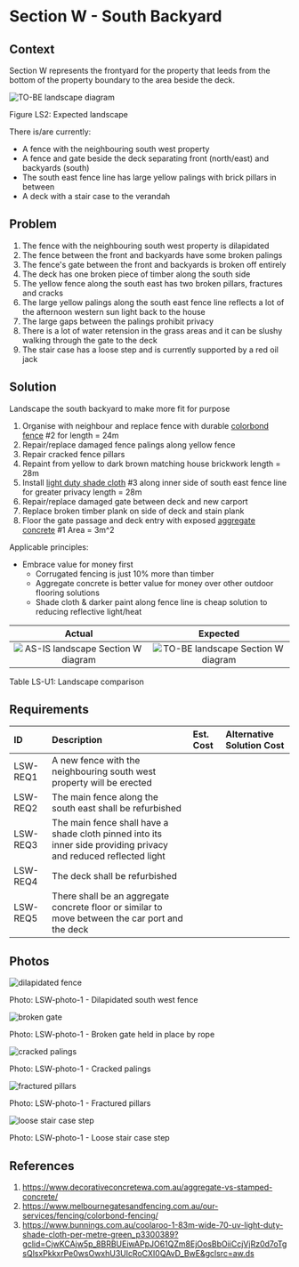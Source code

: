 # Section W - South Backyard

## Context

Section W represents the frontyard for the property that leeds from the bottom of the property boundary to the area beside the deck.

![TO-BE landscape diagram](Landscape-TO-BE.svg)

Figure LS2: Expected landscape

There is/are currently:
* A fence with the neighbouring south west property
* A fence and gate beside the deck separating front (north/east) and backyards (south)
* The south east fence line has large yellow palings with brick pillars in between
* A deck with a stair case to the verandah


## Problem

1. The fence with the neighbouring south west property is dilapidated
2. The fence between the front and backyards have some broken palings
3. The fence's gate between the front and backyards is broken off entirely
4. The deck has one broken piece of timber along the south side
5. The yellow fence along the south east has two broken pillars, fractures and cracks
6. The large yellow palings along the south east fence line reflects a lot of the afternoon western sun light back to the house
7. The large gaps between the palings prohibit privacy
8. There is a lot of water retension in the grass areas and it can be slushy walking through the gate to the deck
9. The stair case has a loose step and is currently supported by a red oil jack


## Solution

Landscape the south backyard to make more fit for purpose
1. Organise with neighbour and replace fence with durable [colorbond fence](./#References) #2 for length = 24m
2. Repair/replace damaged fence palings along yellow fence
3. Repair cracked fence pillars
4. Repaint from yellow to dark brown matching house brickwork length = 28m
5. Install [light duty shade cloth](#References) #3 along inner side of south east fence line for greater privacy length = 28m
6. Repair/replace damaged gate between deck and new carport
7. Replace broken timber plank on side of deck and stain plank
8. Floor the gate passage and deck entry with exposed [aggregate concrete](#References) #1 Area = 3m^2

Applicable principles:
* Embrace value for money first
    - Corrugated fencing is just 10% more than timber
    - Aggregate concrete is better value for money over other outdoor flooring solutions
    - Shade cloth & darker paint along fence line is cheap solution to reducing reflective light/heat

|Actual|Expected|
|:---:|:---:|
|![AS-IS landscape Section W diagram](Landscape-AS-IS-section-W.svg)|![TO-BE landscape Section W diagram](Landscape-TO-BE-section-W.svg)|

Table LS-U1: Landscape comparison


## Requirements

|ID|Description|Est. Cost|Alternative Solution Cost|
|:---|:---|:---|:---|
|LSW-REQ1|A new fence with the neighbouring south west property will be erected|||
|LSW-REQ2|The main fence along the south east shall be refurbished|||
|LSW-REQ3|The main fence shall have a shade cloth pinned into its inner side providing privacy and reduced reflected light|||
|LSW-REQ4|The deck shall be refurbished|||
|LSW-REQ5|There shall be an aggregate concrete floor or similar to move between the car port and the deck|||


## Photos

![dilapidated fence](./photos/IMG_20201011_073809566.jpg)

Photo: LSW-photo-1 - Dilapidated south west fence

![broken gate](./photos/IMG_20201011_094318838.jpg)

Photo: LSW-photo-1 - Broken gate held in place by rope


![cracked palings](./photos/IMG_20201010_145011483.jpg)

Photo: LSW-photo-1 - Cracked palings


![fractured pillars](./photos/IMG_20201011_094227319.jpg)

Photo: LSW-photo-1 - Fractured pillars


![loose stair case step](./photos/IMG_20201016_135642087.jpg)

Photo: LSW-photo-1 - Loose stair case step


## References

1. https://www.decorativeconcretewa.com.au/aggregate-vs-stamped-concrete/
2. https://www.melbournegatesandfencing.com.au/our-services/fencing/colorbond-fencing/
3. https://www.bunnings.com.au/coolaroo-1-83m-wide-70-uv-light-duty-shade-cloth-per-metre-green_p3300389?gclid=CjwKCAjw5p_8BRBUEiwAPpJO61QZm8EjOosBbOiiCcjVjRz0d7oTgsQlsxPkkxrPe0wsOwxhU3UlcRoCXI0QAvD_BwE&gclsrc=aw.ds